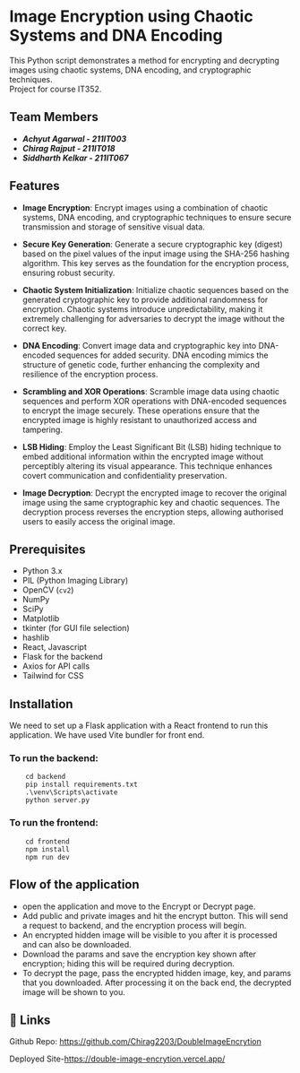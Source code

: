 # Image Encryption using Chaotic Systems and DNA Encoding

This Python script demonstrates a method for encrypting and decrypting images using chaotic systems, DNA encoding, and cryptographic techniques.  
Project for course IT352.
## Team Members
- ***Achyut Agarwal - 211IT003***
- ***Chirag Rajput - 211IT018***
- ***Siddharth Kelkar - 211IT067***

## Features

- **Image Encryption**: Encrypt images using a combination of chaotic systems, DNA encoding, and cryptographic techniques to ensure secure transmission and storage of sensitive visual data.

- **Secure Key Generation**: Generate a secure cryptographic key (digest) based on the pixel values of the input image using the SHA-256 hashing algorithm. This key serves as the foundation for the encryption process, ensuring robust security.

- **Chaotic System Initialization**: Initialize chaotic sequences based on the generated cryptographic key to provide additional randomness for encryption. Chaotic systems introduce unpredictability, making it extremely challenging for adversaries to decrypt the image without the correct key.

- **DNA Encoding**: Convert image data and cryptographic key into DNA-encoded sequences for added security. DNA encoding mimics the structure of genetic code, further enhancing the complexity and resilience of the encryption process.

- **Scrambling and XOR Operations**: Scramble image data using chaotic sequences and perform XOR operations with DNA-encoded sequences to encrypt the image securely. These operations ensure that the encrypted image is highly resistant to unauthorized access and tampering.

- **LSB Hiding**: Employ the Least Significant Bit (LSB) hiding technique to embed additional information within the encrypted image without perceptibly altering its visual appearance. This technique enhances covert communication and confidentiality preservation.
- **Image Decryption**: Decrypt the encrypted image to recover the original image using the same cryptographic key and chaotic sequences. The decryption process reverses the encryption steps, allowing authorised users to easily access the original image.

## Prerequisites

- Python 3.x
- PIL (Python Imaging Library)
- OpenCV (`cv2`)
- NumPy
- SciPy
- Matplotlib
- tkinter (for GUI file selection)
- hashlib
- React, Javascript
- Flask for the backend
- Axios for API calls
- Tailwind for CSS

## Installation

We need to set up a Flask application with a React frontend to run this application. We have used Vite bundler for front end.
### To run the backend:
``` 
    cd backend
    pip install requirements.txt
    .\venv\Scripts\activate
    python server.py
```

### To run the frontend:
``` 
    cd frontend
    npm install
    npm run dev
```
## Flow of the application

- open the application and move to the Encrypt or Decrypt page.
- Add public and private images and hit the encrypt button. This will send a request to backend, and the encryption process will begin.
- An encrypted hidden image will be visible to you after it is processed and can also be downloaded.
- Download the params and save the encryption key shown after encryption; hiding this will be required during decryption.
- To decrypt the page, pass the encrypted hidden image, key, and params that you downloaded. After processing it on the back end, the decrypted image will be shown to you.
  
## 🔗 Links
Github Repo:
https://github.com/Chirag2203/DoubleImageEncrytion


Deployed Site-https://double-image-encrytion.vercel.app/ 
